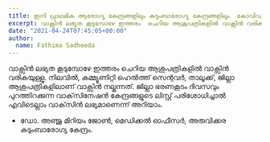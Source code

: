 ```yaml
---
title: ഇനി പ്രാഥമിക ആരോഗ്യ കേന്ദ്രങ്ങളിലും കുടുംബാരോഗ്യ കേന്ദ്രങ്ങളിലും  കോവിഡ് വാക്സിനേഷൻ ഉണ്ടാകുമോ?
excerpt: വാക്സിൻ ലഭ്യത കൂടുമ്പോഴേ ഇത്തരം  ചെറിയ ആശുപത്രികളിൽ വാക്സിൻ വരികയുള്ളൂ. നിലവിൽ, കമ്മ്യൂണിറ്റി ഹെൽത്ത് സെന്റവർ, താലൂക്ക്, ജില്ലാ ആശുപത്രികളിലാണ് വാക്സിൻ നല്കുന്നത്. 
date: "2021-04-24T07:45:05+00:00"
author:
  name: Fathima Sadheeda
---
```

വാക്സിൻ ലഭ്യത കൂടുമ്പോഴേ ഇത്തരം  ചെറിയ ആശുപത്രികളിൽ വാക്സിൻ വരികയുള്ളൂ. നിലവിൽ, കമ്മ്യൂണിറ്റി ഹെൽത്ത് സെന്റവർ, താലൂക്ക്, ജില്ലാ ആശുപത്രികളിലാണ് വാക്സിൻ നല്കുന്നത്.  ജില്ലാ ഭരണകൂടം   ദിവസവും പുറത്തിറക്കുന്ന വാക്‌സിനേഷൻ കേന്ദ്രങ്ങളുടെ ലിസ്റ്റ് പരിശോധിച്ചാൽ എവിടെല്ലാം വാക്‌സിൻ ലഭ്യമാണെന്ന് അറിയാം.

- ഡോ. അഞ്ജു മിറിയം ജോൺ, മെഡിക്കൽ ഓഫീസർ, അരുവിക്കര കുടുംബാരോഗ്യ കേന്ദ്രം.

